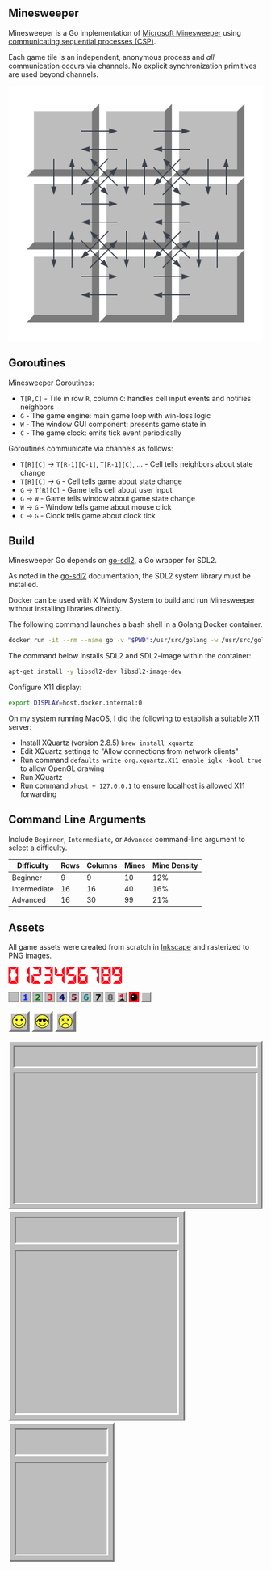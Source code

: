 ## Minesweeper

Minesweeper is a Go implementation of [Microsoft Minesweeper](https://en.wikipedia.org/wiki/Microsoft_Minesweeper)
using [communicating sequential processes (CSP)](https://en.wikipedia.org/wiki/Communicating_sequential_processes).

Each game tile is an independent, anonymous process and _all_ communication occurs via channels.
No explicit synchronization primitives are used beyond channels.

![Channels](docs/minesweeper-channels.png)

## Goroutines

Minesweeper Goroutines:

* `T[R,C]` - Tile in row `R`, column `C`: handles cell input events and notifies neighbors
* `G` - The game engine: main game loop with win-loss logic
* `W` - The window GUI component: presents game state in 
* `C` - The game clock: emits tick event periodically

Goroutines communicate via channels as follows:

* `T[R][C]` -> `T[R-1][C-1]`, `T[R-1][C]`, ... - Cell tells neighbors about state change
* `T[R][C]` -> `G` - Cell tells game about state change
* `G` -> `T[R][C]` - Game tells cell about user input
* `G` -> `W` - Game tells window about game state change
* `W` -> `G` - Window tells game about mouse click
* `C` -> `G` - Clock tells game about clock tick

## Build

Minesweeper Go depends on [go-sdl2](https://github.com/veandco/go-sdl2), a Go wrapper for SDL2.

As noted in the [go-sdl2](https://github.com/veandco/go-sdl2#requirements) documentation, the SDL2 system library
must be installed.

Docker can be used with X Window System to build and run Minesweeper without
installing libraries directly.

The following command launches a bash shell in a Golang Docker container.
```bash
docker run -it --rm --name go -v "$PWD":/usr/src/golang -w /usr/src/golang golang:bookworm bash
```

The command below installs SDL2 and SDL2-image within the container:
```bash
apt-get install -y libsdl2-dev libsdl2-image-dev
```

Configure X11 display:
```bash
export DISPLAY=host.docker.internal:0
```

On my system running MacOS, I did the following to establish a suitable X11 server:
* Install XQuartz (version 2.8.5) `brew install xquartz`
* Edit XQuartz settings to "Allow connections from network clients"
* Run command `defaults write org.xquartz.X11 enable_iglx -bool true` to allow OpenGL drawing
* Run XQuartz
* Run command `xhost + 127.0.0.1` to ensure localhost is allowed X11 forwarding

## Command Line Arguments

Include `Beginner`, `Intermediate`, or `Advanced` command-line argument to select a difficulty.

| Difficulty   | Rows | Columns | Mines | Mine Density |
|--------------| ---- |---------|-------| ------------ |
| Beginner     | 9    | 9       | 10    | 12%          |
| Intermediate | 16   | 16      | 40    | 16%          |
| Advanced     | 16   | 30      | 99    | 21%          |

## Assets

All game assets were created from scratch in [Inkscape](https://inkscape.org/) and rasterized to PNG images.

![](images/digit_0.png) ![](images/digit_1.png) ![](images/digit_2.png) ![](images/digit_3.png) ![](images/digit_4.png) ![](images/digit_5.png) ![](images/digit_6.png) ![](images/digit_7.png) ![](images/digit_8.png) ![](images/digit_9.png)

![](images/tile_0.png) ![](images/tile_1.png) ![](images/tile_2.png) ![](images/tile_3.png) ![](images/tile_4.png) ![](images/tile_5.png) ![](images/tile_6.png) ![](images/tile_7.png) ![](images/tile_8.png) ![](images/tile_flag.png) ![](images/tile_mine.png) ![](images/tile.png)

![](images/face_playing.png) ![](images/face_win.png) ![](images/face_lose.png)

![](images/background_large.png) ![](images/background_medium.png) ![](images/background_small.png)